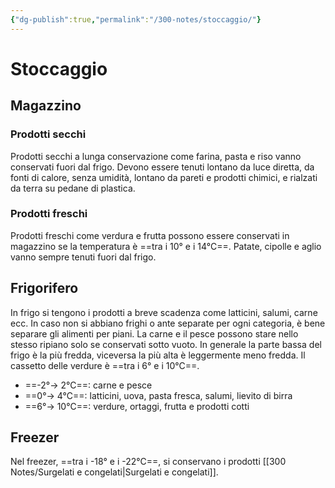 ```yaml
---
{"dg-publish":true,"permalink":"/300-notes/stoccaggio/"}
---
```


# Stoccaggio
## Magazzino
### Prodotti secchi
Prodotti secchi a lunga conservazione come farina, pasta e riso vanno conservati fuori dal frigo. Devono essere tenuti lontano da luce diretta, da fonti di calore, senza umidità, lontano da pareti e prodotti chimici, e rialzati da terra su pedane di plastica.
### Prodotti freschi
Prodotti freschi come verdura e frutta possono essere conservati in magazzino se la temperatura è ==tra i 10° e i 14°C==. Patate, cipolle e aglio vanno sempre tenuti fuori dal frigo.
## Frigorifero
In frigo si tengono i prodotti a breve scadenza come latticini, salumi, carne ecc. In caso non si abbiano frighi o ante separate per ogni categoria, è bene separare gli alimenti per piani. La carne e il pesce possono stare nello stesso ripiano solo se conservati sotto vuoto. In generale la parte bassa del frigo è la più fredda, viceversa la più alta è leggermente meno fredda. Il cassetto delle verdure è ==tra i 6° e i 10°C==.
- ==-2°→ 2°C==: carne e pesce
- ==0°→ 4°C==: latticini, uova, pasta fresca, salumi, lievito di birra
- ==6°→ 10°C==: verdure, ortaggi, frutta e prodotti cotti
## Freezer
Nel freezer, ==tra i -18° e i -22°C==, si conservano i prodotti [[300 Notes/Surgelati e congelati\|Surgelati e congelati]]. 